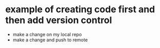 # example of creating code first and then add version control 

- make a change on my local repo
- make a change and push to remote